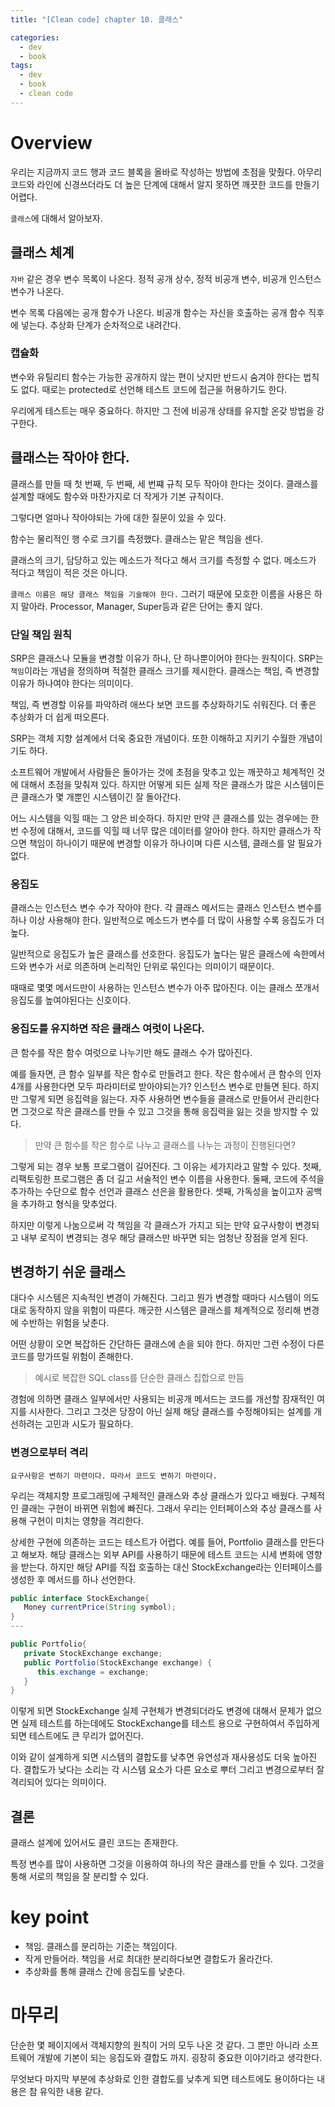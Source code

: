```yaml
---
title: "[Clean code] chapter 10. 클래스"

categories:
  - dev
  - book
tags:
  - dev
  - book
  - clean code
---
```


# Overview
우리는 지금까지 코드 행과 코드 블록을 올바로 작성하는 방법에 초점을 맞췄다. 아무리 코드와 라인에 신경쓰더라도 더 높은 단계에 대해서 알지 못하면 깨끗한 코드를 만들기 어렵다.

`클래스`에 대해서 알아보자.

## 클래스 체계
`자바` 같은 경우 변수 목록이 나온다. 정적 공개 상수, 정적 비공개 변수, 비공개 인스턴스 변수가 나온다.

변수 목록 다음에는 공개 함수가 나온다. 비공개 함수는 자신을 호출하는 공개 함수 직후에 넣는다. 추상화 단계가 순차적으로 내려간다.

### 캡슐화
변수와 유틸리티 함수는 가능한 공개하지 않는 편이 낫지만 반드시 숨겨야 한다는 법칙도 없다. 때로는 protected로 선언해 테스트 코드에 접근을 허용하기도 한다.

우리에게 테스트는 매우 중요하다. 하지만 그 전에 비공개 상태를 유지할 온갖 방법을 강구한다.

## 클래스는 작아야 한다.
클래스를 만들 때 첫 번째, 두 번째, 세 번쨰 규칙 모두 작아야 한다는 것이다. 클래스를 설계할 때에도 함수와 마찬가지로 더 작게가 기본 규칙이다.

그렇다면 얼마나 작아야되는 가에 대한 질문이 있을 수 있다. 

함수는 물리적인 행 수로 크기를 측정했다. 클래스는 맡은 책임을 센다.

클래스의 크기, 담당하고 있는 메소드가 적다고 해서 크기를 측정할 수 없다. 메소드가 적다고 책임이 적은 것은 아니다.

`클래스 이름은 해당 클래스 책임을 기술해야 한다.` 그러기 때문에 모호한 이름을 사용은 하지 말아라. Processor, Manager, Super등과 같은 단어는 좋지 않다.

### 단일 책임 원칙
SRP은 클래스나 모듈을 변경할 이유가 하나, 단 하나뿐이어야 한다는 원칙이다. SRP는 `책임`이라는 개념을 정의하며 적절한 클래스 크기를 제시한다. 클래스는 책임, 즉 변경할 이유가 하나여야 한다는 의미이다.

책임, 즉 변경할 이유를 파악하려 애쓰다 보면 코드를 추상화하기도 쉬워진다. 더 좋은 추상화가 더 쉽게 떠오른다.

SRP는 객체 지향 설계에서 더욱 중요한 개념이다. 또한 이해하고 지키기 수월한 개념이기도 하다.

소프트웨어 개발에서 사람들은 돌아가는 것에 초점을 맞추고 있는 깨끗하고 체계적인 것에 대해서 초점을 맞춰져 있다. 하지만 어떻게 되든 실제 작은 클래스가 많은 시스템이든 큰 클래스가 몇 개뿐인 시스템이긴 잘 돌아간다.

어느 시스템을 익힐 때는 그 양은 비슷하다. 하지만 만약 큰 클래스를 있는 경우에는 한번 수정에 대해서, 코드를 익힐 때 너무 많은 데이터를 알아야 한다. 하지만 클래스가 작으면 책임이 하나이기 때문에 변경할 이유가 하나이며 다른 시스템, 클래스를 알 필요가 없다.

### 응집도
클래스는 인스턴스 변수 수가 작아야 한다. 각 클래스 메서드는 클래스 인스턴스 변수를 하나 이상 사용해야 한다. 일반적으로 메소드가 변수를 더 많이 사용할 수록 응집도가 더 높다.

일반적으로 응집도가 높은 클래스를 선호한다. 응집도가 높다는 말은 클래스에 속한메서드와 변수가 서로 의존하며 논리적인 단위로 묶인다는 의미이기 때문이다.

때때로 몇몇 메서드만이 사용하는 인스턴스 변수가 아주 많아진다. 이는 클래스 쪼개서 응집도를 높여야된다는 신호이다.

### 응집도를 유지하면 작은 클래스 여럿이 나온다.
큰 함수를 작은 함수 여럿으로 나누기만 해도 클래스 수가 많아진다. 

예를 들자면, 큰 함수 일부를 작은 함수로 만들려고 한다. 작은 함수에서 큰 함수의 인자 4개를 사용한다면 모두 파라미터로 받아야되는가? 인스턴스 변수로 만들면 된다. 하지만 그렇게 되면 응집력을 잃는다. 자주 사용하면 변수들을 클래스로 만들어서 관리한다면 그것으로 작은 클래스를 만들 수 있고 그것을 통해 응집력을 잃는 것을 방지할 수 있다.

> 만약 큰 함수를 작은 함수로 나누고 클래스를 나누는 과정이 진행된다면?

그렇게 되는 경우 보통 프로그램이 길어진다. 그 이유는 세가지라고 말할 수 있다. 첫째, 리팩토링한 프로그램은 좀 더 길고 서술적인 변수 이름을 사용한다. 둘째, 코드에 주석을 추가하는 수단으로 함수 선언과 클래스 선은을 활용한다. 셋째, 가독성을 높이고자 공백을 추가하고 형식을 맞추었다.

하지만 이렇게 나눔으로써 각 책임을 각 클래스가 가지고 되는 만약 요구사항이 변경되고 내부 로직이 변경되는 경우 해당 클래스만 바꾸면 되는 엄청난 장점을 얻게 된다.

## 변경하기 쉬운 클래스
대다수 시스템은 지속적인 변경이 가해진다. 그리고 뭔가 변경할 때마다 시스템이 의도대로 동작하지 않을 위험이 따른다. 깨긋한 시스템은 클래스를 체계적으로 정리해 변경에 수반하는 위험을 낮춘다.

어떤 상황이 오면 복잡하든 간단하든 클래스에 손을 되야 한다. 하지만 그런 수정이 다른 코드를 망가뜨릴 위험이 존해한다.

> 예시로 복잡한 SQL class를 단순한 클래스 집합으로 만듬

경험에 의하면 클래스 일부에서만 사용되는 비공개 메서드는 코드를 개선할 잠재적인 여지를 시사한다. 그리고 그것은 당장이 아닌 실제 해당 클래스를 수정해야되는 설계를 개선하려는 고민과 시도가 필요하다.

### 변경으로부터 격리
`요구사항은 변하기 마련이다. 따라서 코드도 변하기 마련이다.`

우리는 객체지향 프로그래밍에 구체적인 클래스와 추상 클래스가 있다고 배웠다. 구체적인 클래는 구현이 바뀌면 위험에 빠진다. 그래서 우리는 인터페이스와 추상 클래스를 사용해 구현이 미치는 영향을 격리한다.

상세한 구현에 의존하는 코드는 테스트가 어렵다. 예를 들어, Portfolio 클래스를 만든다고 해보자. 해당 클래스는 외부 API를 사용하기 때문에 테스트 코드는 시세 변화에 영향을 받는다. 하지만 해당 API를 직접 호출하는 대신 StockExchange라는 인터페이스를 생성한 후 메서드를 하나 선언한다.
``` java
public interface StockExchange{
   Money currentPrice(String symbol);
}
---

public Portfolio{
   private StockExchange exchange;
   public Portfolio(StockExchange exchange) {
      this.exchange = exchange;
   }
}
```
이렇게 되면 StockExchange 실제 구현체가 변경되더라도 변경에 대해서 문제가 없으면 실제 테스트를 하는데에도 StockExchange를 테스트 용으로 구현하여서 주입하게 되면 테스트에도 큰 무리가 없어진다.

이와 같이 설계하게 되면 시스템의 결합도를 낮추면 유연성과 재사용성도 더욱 높아진다. 결합도가 낮다는 소리는 각 시스템 요소가 다른 요소로 뿌터 그리고 변경으로부터 잘 격리되어 있다는 의미이다.

## 결론
클래스 설계에 있어서도 클린 코드는 존재한다. 

특정 변수를 많이 사용하면 그것을 이용하여 하나의 작은 클래스를 만들 수 있다. 그것을 통해 서로의 책임을 잘 분리할 수 있다.

# key point
- 책임. 클래스를 분리하는 기준는 책임이다. 
- 작게 만들어라. 책임을 서로 최대한 분리하다보면 결합도가 올라간다.
- 추상화를 통해 클래스 간에 응집도를 낮춘다.

# 마무리
단순한 몇 페이지에서 객체지향의 원칙이 거의 모두 나온 것 같다. 그 뿐만 아니라 소프트웨어 개발에 기본이 되는 응집도와 결합도 까지. 굉장히 중요한 이야기라고 생각한다.

무엇보다 마지막 부분에 추상화로 인한 결합도를 낮추게 되면 테스트에도 용이하다는 내용은 참 유익한 내용 같다.
